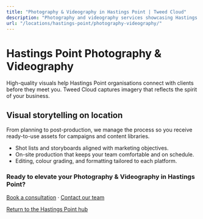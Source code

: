 ```yaml
---
title: "Photography & Videography in Hastings Point | Tweed Cloud"
description: "Photography and videography services showcasing Hastings Point teams, products, and places."
url: "/locations/hastings-point/photography-videography/"
---
```


# Hastings Point Photography & Videography

High-quality visuals help Hastings Point organisations connect with clients before they meet you. Tweed Cloud captures imagery that reflects the spirit of your business.

## Visual storytelling on location

From planning to post-production, we manage the process so you receive ready-to-use assets for campaigns and content libraries.

- Shot lists and storyboards aligned with marketing objectives.
- On-site production that keeps your team comfortable and on schedule.
- Editing, colour grading, and formatting tailored to each platform.

### Ready to elevate your Photography & Videography in Hastings Point?

[Book a consultation](/consultation/) · [Contact our team](/contact/)

[Return to the Hastings Point hub](/locations/hastings-point/)
